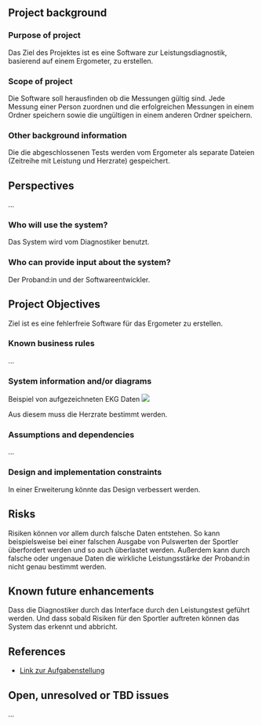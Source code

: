 ## Project background

### Purpose of project
Das Ziel des Projektes ist es eine Software zur Leistungsdiagnostik, basierend auf einem Ergometer, zu erstellen.


### Scope of project
Die Software soll herausfinden ob die Messungen gültig sind. Jede Messung einer Person zuordnen und die erfolgreichen Messungen in einem Ordner speichern sowie die ungültigen in einem anderen Ordner speichern.

### Other background information

Die die abgeschlossenen Tests werden vom Ergometer als separate Dateien (Zeitreihe mit Leistung und Herzrate) gespeichert.

## Perspectives
...

### Who will use the system?

Das System wird vom Diagnostiker benutzt. 


### Who can provide input about the system?

Der Proband:in und der Softwareentwickler.


## Project Objectives
Ziel ist es eine fehlerfreie Software für das Ergometer zu erstellen.

### Known business rules

...

### System information and/or diagrams

Beispiel von aufgezeichneten EKG Daten
![](ekg_example.png)

Aus diesem muss die Herzrate bestimmt werden.

### Assumptions and dependencies

...

### Design and implementation constraints

In einer Erweiterung könnte das Design verbessert werden.  

## Risks

Risiken können vor allem durch falsche Daten entstehen. So kann beispielsweise bei einer falschen Ausgabe von Pulswerten der Sportler überfordert werden und so auch überlastet werden. Außerdem kann durch falsche oder ungenaue Daten die wirkliche Leistungsstärke der Proband:in nicht genau bestimmt werden.


## Known future enhancements

Dass die Diagnostiker durch das Interface durch den Leistungstest geführt werden.
Und dass sobald Risiken für den Sportler auftreten können das System das erkennt und abbricht.

## References

- [Link zur Aufgabenstellung](tbd)

## Open, unresolved or TBD issues

...
